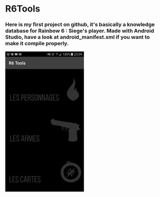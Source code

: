 <h1> R6Tools </h1>

<h3>Here is my first project on github, it's basically a knowledge database for Rainbow 6 : Siege's player.
Made with Android Studio, have a look at android_manifest.xml if you want to make it compile properly.</h3>
<img src="https://raw.githubusercontent.com/nQuery512/R6Tools/master/main/res/drawable/screenshot_00.png" width="250">
